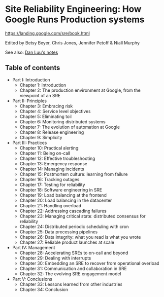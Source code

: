 # Site Reliability Engineering: How Google Runs Production systems

<https://landing.google.com/sre/book.html>

Edited by Betsy Beyer, Chris Jones, Jennifer Petoff & Niall Murphy

See also: [Dan Luu's notes]

## Table of contents

* Part I: Introduction
    * Chapter 1: Introduction
    * Chapter 2: The production environment at Google, from the viewpoint of an
      SRE
* Part II: Principles
    * Chapter 3: Embracing risk
    * Chapter 4: Service level objectives
    * Chapter 5: Eliminating toil
    * Chapter 6: Monitoring distributed systems
    * Chapter 7: The evolution of automation at Google
    * Chapter 8: Release engineering
    * Chapter 9: Simplicity
* Part III: Practices
    * Chapter 10: Practical alerting
    * Chapter 11: Being on-call
    * Chapter 12: Effective troubleshooting
    * Chapter 13: Emergency response
    * Chapter 14: Managing incidents
    * Chapter 15: Postmortem culture: learning from failure
    * Chapter 16: Tracking outages
    * Chapter 17: Testing for reliability
    * Chapter 18: Software engineering in SRE
    * Chapter 19: Load balancing at the frontend
    * Chapter 20: Load balancing in the datacenter
    * Chapter 21: Handling overload
    * Chapter 22: Addressing cascading failures
    * Chapter 23: Managing critical state: distributed consensus for reliability
    * Chapter 24: Distributed periodic scheduling with cron
    * Chapter 25: Data processing pipelines
    * Chapter 26: Data integrity: what you read is what you wrote
    * Chapter 27: Reliable product launches at scale
* Part IV: Management
    * Chapter 28: Accelerating SREs to on-call and beyond
    * Chapter 29: Dealing with interrupts
    * Chapter 30: Embedding an SRE to recover from operational overload
    * Chapter 31: Communication and collaboration in SRE
    * Chapter 32: The evolving SRE engagement model
* Part V: Conclusions
    * Chapter 33: Lessons learned from other industries
    * Chapter 34: Conclusion

[Dan Luu's notes]: http://danluu.com/google-sre-book/
